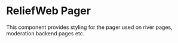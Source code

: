 ReliefWeb Pager
===============

This component provides styling for the pager used on river pages, moderation backend pages etc.
